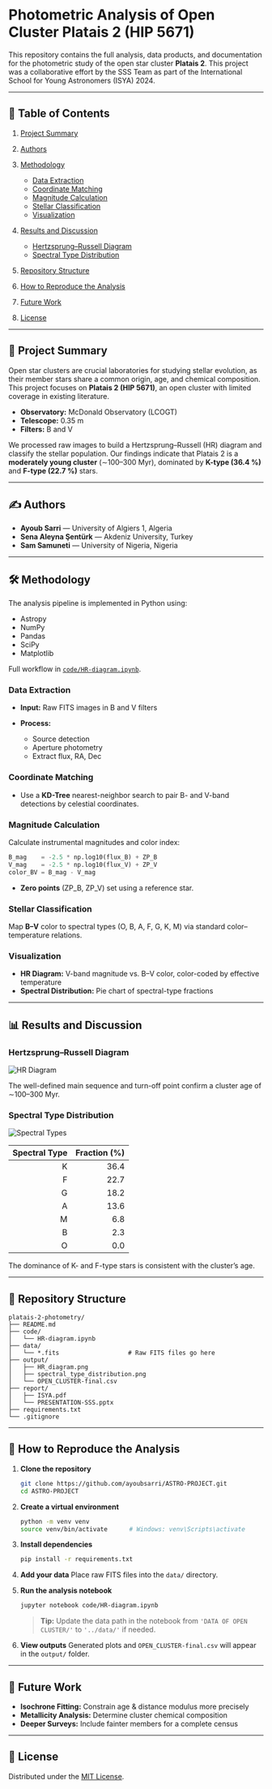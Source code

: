 # Photometric Analysis of Open Cluster Platais 2 (HIP 5671)

This repository contains the full analysis, data products, and documentation for the photometric study of the open star cluster **Platais 2**. This project was a collaborative effort by the SSS Team as part of the International School for Young Astronomers (ISYA) 2024.

---

## 📖 Table of Contents

1. [Project Summary](#project-summary)
2. [Authors](#authors)
3. [Methodology](#methodology)

   * [Data Extraction](#data-extraction)
   * [Coordinate Matching](#coordinate-matching)
   * [Magnitude Calculation](#magnitude-calculation)
   * [Stellar Classification](#stellar-classification)
   * [Visualization](#visualization)
4. [Results and Discussion](#results-and-discussion)

   * [Hertzsprung–Russell Diagram](#hertzsprungrussell-diagram)
   * [Spectral Type Distribution](#spectral-type-distribution)
5. [Repository Structure](#repository-structure)
6. [How to Reproduce the Analysis](#how-to-reproduce-the-analysis)
7. [Future Work](#future-work)
8. [License](#license)

---

## 📜 Project Summary

Open star clusters are crucial laboratories for studying stellar evolution, as their member stars share a common origin, age, and chemical composition.
This project focuses on **Platais 2 (HIP 5671)**, an open cluster with limited coverage in existing literature.

* **Observatory:** McDonald Observatory (LCOGT)
* **Telescope:** 0.35 m
* **Filters:** B and V

We processed raw images to build a Hertzsprung–Russell (HR) diagram and classify the stellar population. Our findings indicate that Platais 2 is a **moderately young cluster** (∼100–300 Myr), dominated by **K-type (36.4 %)** and **F-type (22.7 %)** stars.

---

## ✍️ Authors

* **Ayoub Sarri** — University of Algiers 1, Algeria
* **Sena Aleyna Şentürk** — Akdeniz University, Turkey
* **Sam Samuneti** — University of Nigeria, Nigeria

---

## 🛠️ Methodology

The analysis pipeline is implemented in Python using:

* Astropy
* NumPy
* Pandas
* SciPy
* Matplotlib

Full workflow in [`code/HR-diagram.ipynb`](code/HR-diagram.ipynb).

### Data Extraction

* **Input:** Raw FITS images in B and V filters
* **Process:**

  * Source detection
  * Aperture photometry
  * Extract flux, RA, Dec

### Coordinate Matching

* Use a **KD-Tree** nearest-neighbor search to pair B- and V-band detections by celestial coordinates.

### Magnitude Calculation

Calculate instrumental magnitudes and color index:

```python
B_mag    = -2.5 * np.log10(flux_B) + ZP_B
V_mag    = -2.5 * np.log10(flux_V) + ZP_V
color_BV = B_mag - V_mag
```

* **Zero points** (ZP\_B, ZP\_V) set using a reference star.

### Stellar Classification

Map **B–V** color to spectral types (O, B, A, F, G, K, M) via standard color–temperature relations.

### Visualization

* **HR Diagram:** V-band magnitude vs. B–V color, color-coded by effective temperature
* **Spectral Distribution:** Pie chart of spectral-type fractions

---

## 📊 Results and Discussion

### Hertzsprung–Russell Diagram

![HR Diagram](/HR_diagram.png)

The well-defined main sequence and turn-off point confirm a cluster age of ∼100–300 Myr.

### Spectral Type Distribution

![Spectral Types](/spectral_type_distribution.png)

| Spectral Type | Fraction (%) |
| ------------: | -----------: |
|             K |         36.4 |
|             F |         22.7 |
|             G |         18.2 |
|             A |         13.6 |
|             M |          6.8 |
|             B |          2.3 |
|             O |          0.0 |

The dominance of K- and F-type stars is consistent with the cluster’s age.

---

## 📂 Repository Structure

```
platais-2-photometry/
├── README.md
├── code/
│   └── HR-diagram.ipynb
├── data/
│   └── *.fits                   # Raw FITS files go here
├── output/
│   ├── HR_diagram.png
│   ├── spectral_type_distribution.png
│   └── OPEN_CLUSTER-final.csv
├── report/
│   ├── ISYA.pdf
│   └── PRESENTATION-SSS.pptx
├── requirements.txt
└── .gitignore
```

---

## 🚀 How to Reproduce the Analysis

1. **Clone the repository**

   ```bash
   git clone https://github.com/ayoubsarri/ASTRO-PROJECT.git
   cd ASTRO-PROJECT
   ```
2. **Create a virtual environment**

   ```bash
   python -m venv venv
   source venv/bin/activate      # Windows: venv\Scripts\activate
   ```
3. **Install dependencies**

   ```bash
   pip install -r requirements.txt
   ```
4. **Add your data**
   Place raw FITS files into the `data/` directory.
5. **Run the analysis notebook**

   ```bash
   jupyter notebook code/HR-diagram.ipynb
   ```

   > **Tip:** Update the data path in the notebook from `'DATA OF OPEN CLUSTER/'` to `'../data/'` if needed.
6. **View outputs**
   Generated plots and `OPEN_CLUSTER-final.csv` will appear in the `output/` folder.

---

## 🔭 Future Work

* **Isochrone Fitting:** Constrain age & distance modulus more precisely
* **Metallicity Analysis:** Determine cluster chemical composition
* **Deeper Surveys:** Include fainter members for a complete census

---

## 📄 License

Distributed under the [MIT License](LICENSE).
